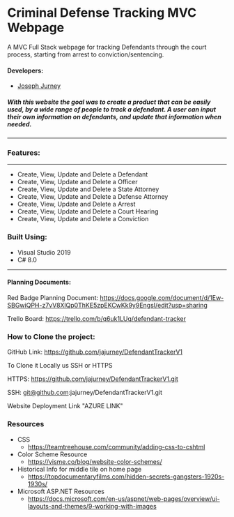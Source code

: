 # Criminal Defense Tracking MVC Webpage
A MVC Full Stack webpage for tracking Defendants through the court process, starting from arrest to conviction/sentencing.
#### Developers:
* [Joseph Jurney](https://github.com/jajurney)

##### With this website the goal was to create a product that can be easily used, by a wide range of people to track a defendant. A user can input their own information on defendants, and update that information when needed.
---
### Features:
-----
* Create, View, Update and Delete a Defendant
* Create, View, Update and Delete a Officer
* Create, View, Update and Delete a State Attorney
* Create, View, Update and Delete a Defense Attorney
* Create, View, Update and Delete a Arrest
* Create, View, Update and Delete a Court Hearing
* Create, View, Update and Delete a Conviction

### Built Using:
* Visual Studio 2019
* C# 8.0
-----

#### Planning Documents:
Red Badge Planning Document:
https://docs.google.com/document/d/1Ew-SBGwiQPH-z7vV8XlQp0ThKE5zpEKCwKk9y9EngsI/edit?usp=sharing

Trello Board:
https://trello.com/b/q6uk1LUq/defendant-tracker

### How to Clone the project:

GitHub Link:
https://github.com/jajurney/DefendantTrackerV1

To Clone it Locally us SSH or HTTPS

HTTPS: https://github.com/jajurney/DefendantTrackerV1.git

SSH: git@github.com:jajurney/DefendantTrackerV1.git

Website Deployment Link
"AZURE LINK"
### Resources 
* CSS 
  - https://teamtreehouse.com/community/adding-css-to-cshtml
* Color Scheme Resource
  - https://visme.co/blog/website-color-schemes/
* Historical Info for middle tile on home page
  - https://topdocumentaryfilms.com/hidden-secrets-gangsters-1920s-1930s/
* Microsoft ASP.NET Resources
  - https://docs.microsoft.com/en-us/aspnet/web-pages/overview/ui-layouts-and-themes/9-working-with-images

